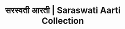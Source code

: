 ---
layout: category
title: सरस्वती आरती | Saraswati Aarti Collection
category: saraswati
meta_description: सरस्वती आरती संग्रह - Complete collection of Goddess Saraswati Aartis in Marathi with lyrics, audio and video
keywords: सरस्वती आरती, saraswati aarti, saraswati aarti marathi, मराठी सरस्वती आरती
permalink: /category/saraswati/
---
